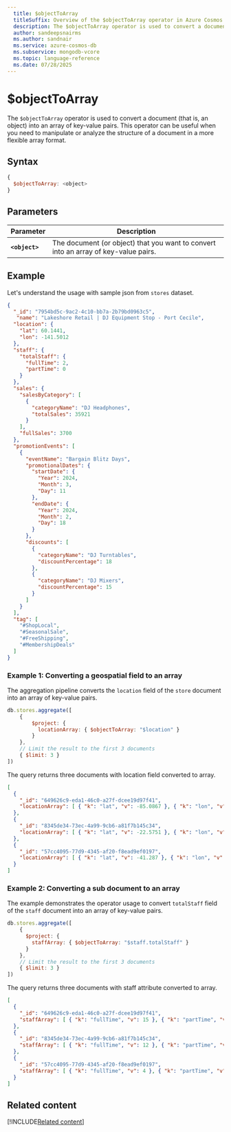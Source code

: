 ```yaml
---
  title: $objectToArray
  titleSuffix: Overview of the $objectToArray operator in Azure Cosmos DB for MongoDB (vCore)
  description: The $objectToArray operator is used to convert a document into an array of key-value pairs.
  author: sandeepsnairms
  ms.author: sandnair
  ms.service: azure-cosmos-db
  ms.subservice: mongodb-vcore
  ms.topic: language-reference
  ms.date: 07/28/2025
---
```


# $objectToArray

The `$objectToArray` operator is used to convert a document (that is, an object) into an array of key-value pairs. This operator can be useful when you need to manipulate or analyze the structure of a document in a more flexible array format.

## Syntax

```javascript
{
  $objectToArray: <object>
}
```

## Parameters

| Parameter | Description |
| --- | --- |
| **`<object>`**| The document (or object) that you want to convert into an array of key-value pairs.|

## Example

Let's understand the usage with sample json from `stores` dataset.

```json
{
  "_id": "7954bd5c-9ac2-4c10-bb7a-2b79bd0963c5",
   "name": "Lakeshore Retail | DJ Equipment Stop - Port Cecile",
  "location": {
    "lat": 60.1441,
    "lon": -141.5012
  },
  "staff": {
    "totalStaff": {
      "fullTime": 2,
      "partTime": 0
    }
  },
  "sales": {
    "salesByCategory": [
      {
        "categoryName": "DJ Headphones",
        "totalSales": 35921
      }
    ],
    "fullSales": 3700
  },
  "promotionEvents": [
    {
      "eventName": "Bargain Blitz Days",
      "promotionalDates": {
        "startDate": {
          "Year": 2024,
          "Month": 3,
          "Day": 11
        },
        "endDate": {
          "Year": 2024,
          "Month": 2,
          "Day": 18
        }
      },
      "discounts": [
        {
          "categoryName": "DJ Turntables",
          "discountPercentage": 18
        },
        {
          "categoryName": "DJ Mixers",
          "discountPercentage": 15
        }
      ]
    }
  ],
  "tag": [
    "#ShopLocal",
    "#SeasonalSale",
    "#FreeShipping",
    "#MembershipDeals"
  ]
}
```

### Example 1: Converting a geospatial field to an array

The aggregation pipeline converts the `location` field of the `store` document into an array of key-value pairs.

```javascript
db.stores.aggregate([ 
    {
        $project: {
          locationArray: { $objectToArray: "$location" }
        }
    },
    // Limit the result to the first 3 documents
    { $limit: 3 }
])
```

The query returns three documents with location field converted to array.

```json
[
  {
    "_id": "649626c9-eda1-46c0-a27f-dcee19d97f41",
    "locationArray": [ { "k": "lat", "v": -85.0867 }, { "k": "lon", "v": -165.3524 } ]
  },
  {
    "_id": "8345de34-73ec-4a99-9cb6-a81f7b145c34",
    "locationArray": [ { "k": "lat", "v": -22.5751 }, { "k": "lon", "v": -12.4458 } ]
  },
  {
    "_id": "57cc4095-77d9-4345-af20-f8ead9ef0197",
    "locationArray": [ { "k": "lat", "v": -41.287 }, { "k": "lon", "v": -76.0176 } ]
  }
]

```

### Example 2: Converting a sub document to an array

The example demonstrates the operator usage to convert `totalStaff` field of the `staff` document into an array of key-value pairs.

```javascript
db.stores.aggregate([
    {
      $project: {
        staffArray: { $objectToArray: "$staff.totalStaff" }
      }
    },
    // Limit the result to the first 3 documents
    { $limit: 3 }
])
```

The query returns three documents with staff attribute converted to array.

```json
[
  {
    "_id": "649626c9-eda1-46c0-a27f-dcee19d97f41",
    "staffArray": [ { "k": "fullTime", "v": 15 }, { "k": "partTime", "v": 9 } ]
  },
  {
    "_id": "8345de34-73ec-4a99-9cb6-a81f7b145c34",
    "staffArray": [ { "k": "fullTime", "v": 12 }, { "k": "partTime", "v": 14 } ]
  },
  {
    "_id": "57cc4095-77d9-4345-af20-f8ead9ef0197",
    "staffArray": [ { "k": "fullTime", "v": 4 }, { "k": "partTime", "v": 8 } ]
  }
]
```

## Related content

[!INCLUDE[Related content](../includes/related-content.md)]
